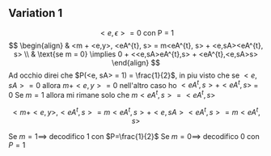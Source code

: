 
## Variation 1
$$
<e, \epsilon> = 0 \text{ con P = 1}
$$
$$
\begin{align}
 & <m + <e,y>, <eA^{t}, s>  = m<eA^{t}, s> + <e,sA><eA^{t}, s>  \\
 & \text{se m = 0} \implies 0 + <<e,sA>eA^{t},s> + <eA^{t},<e,sA>s>
\end{align}
$$
Ad occhio direi che $P(<e, sA> = 1) = \frac{1}{2}$, in piu visto che se $<e,sA> = 0$ allora $m+<e,y> = 0$ nell'altro caso ho $<eA^{t},s>+<eA^{t},s>$ = 0
Se $m = 1$ allora mi rimane solo che $m<eA^t,s> = <eA^t,s>$ 


$$
<m + <e,y>, <eA^{t}, s> =m<eA^{t}, s> + <e,sA><eA^{t}, s> = m<eA^{t},s>
$$

Se $m = 1\implies$ decodifico 1 con $P=\frac{1}{2}$ 
Se $m = 0 \implies$ decodifico 0 con $P=1$
